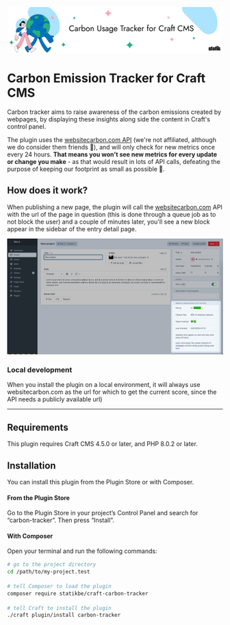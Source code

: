 <img src="img/github_banner.png" alt="">

# Carbon Emission Tracker for Craft CMS

Carbon tracker aims to raise awareness of the carbon emissions created by webpages, by displaying these insights along side the content in Craft's control panel.

The plugin uses the [websitecarbon.com API](https://www.websitecarbon.com/) (we're not affiliated, although we do consider them friends 💚), and will only check for new metrics once every 24 hours. **That means you won't see new metrics for every update or change you make** - as that would result in lots of API calls, defeating the purpose of keeping our footprint as small as possible 🙂.

## How does it work?

When publishing a new page, the plugin will call the [websitecarbon.com](https://www.websitecarbon.com) API with the url of the page in question (this is done through a queue job as to not block the user) and a couple of minutes later, you'll see a new block appear in the sidebar of the entry detail page.

<img src="img/github_screenshot.png" alt="">

### Local development 
When you install the plugin on a local environment, it will always use websitecarbon.com as the url for which to get the current score, since the API needs a publicly available url)

--- 
## Requirements
This plugin requires Craft CMS 4.5.0 or later, and PHP 8.0.2 or later.

## Installation

You can install this plugin from the Plugin Store or with Composer.

#### From the Plugin Store

Go to the Plugin Store in your project’s Control Panel and search for “carbon-tracker”. Then press “Install”.

#### With Composer

Open your terminal and run the following commands:

```bash
# go to the project directory
cd /path/to/my-project.test

# tell Composer to load the plugin
composer require statikbe/craft-carbon-tracker

# tell Craft to install the plugin
./craft plugin/install carbon-tracker
```
